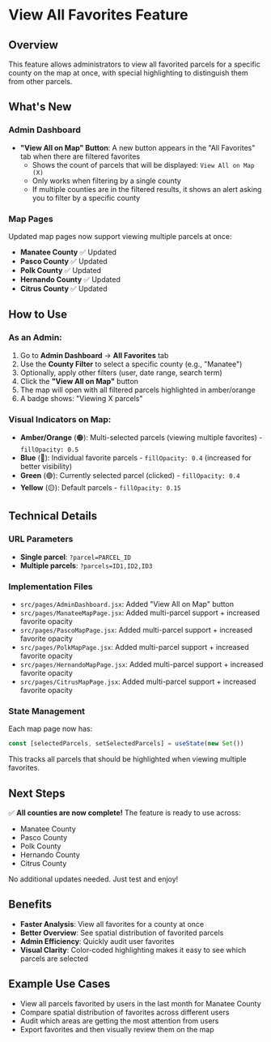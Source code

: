 # View All Favorites Feature

## Overview
This feature allows administrators to view all favorited parcels for a specific county on the map at once, with special highlighting to distinguish them from other parcels.

## What's New

### Admin Dashboard
- **"View All on Map" Button**: A new button appears in the "All Favorites" tab when there are filtered favorites
  - Shows the count of parcels that will be displayed: `View All on Map (X)`
  - Only works when filtering by a single county
  - If multiple counties are in the filtered results, it shows an alert asking you to filter by a specific county

### Map Pages
Updated map pages now support viewing multiple parcels at once:
- **Manatee County** ✅ Updated
- **Pasco County** ✅ Updated
- **Polk County** ✅ Updated
- **Hernando County** ✅ Updated
- **Citrus County** ✅ Updated

## How to Use

### As an Admin:
1. Go to **Admin Dashboard** → **All Favorites** tab
2. Use the **County Filter** to select a specific county (e.g., "Manatee")
3. Optionally, apply other filters (user, date range, search term)
4. Click the **"View All on Map"** button
5. The map will open with all filtered parcels highlighted in amber/orange
6. A badge shows: "Viewing X parcels"

### Visual Indicators on Map:
- **Amber/Orange** (🟠): Multi-selected parcels (viewing multiple favorites) - `fillOpacity: 0.5`
- **Blue** (🔵): Individual favorite parcels - `fillOpacity: 0.4` (increased for better visibility)
- **Green** (🟢): Currently selected parcel (clicked) - `fillOpacity: 0.4`
- **Yellow** (🟡): Default parcels - `fillOpacity: 0.15`

## Technical Details

### URL Parameters
- **Single parcel**: `?parcel=PARCEL_ID`
- **Multiple parcels**: `?parcels=ID1,ID2,ID3`

### Implementation Files
- `src/pages/AdminDashboard.jsx`: Added "View All on Map" button
- `src/pages/ManateeMapPage.jsx`: Added multi-parcel support + increased favorite opacity
- `src/pages/PascoMapPage.jsx`: Added multi-parcel support + increased favorite opacity
- `src/pages/PolkMapPage.jsx`: Added multi-parcel support + increased favorite opacity
- `src/pages/HernandoMapPage.jsx`: Added multi-parcel support + increased favorite opacity
- `src/pages/CitrusMapPage.jsx`: Added multi-parcel support + increased favorite opacity

### State Management
Each map page now has:
```javascript
const [selectedParcels, setSelectedParcels] = useState(new Set())
```

This tracks all parcels that should be highlighted when viewing multiple favorites.

## Next Steps

✅ **All counties are now complete!** The feature is ready to use across:
- Manatee County
- Pasco County  
- Polk County
- Hernando County
- Citrus County

No additional updates needed. Just test and enjoy!

## Benefits
- **Faster Analysis**: View all favorites for a county at once
- **Better Overview**: See spatial distribution of favorited parcels
- **Admin Efficiency**: Quickly audit user favorites
- **Visual Clarity**: Color-coded highlighting makes it easy to see which parcels are selected

## Example Use Cases
- View all parcels favorited by users in the last month for Manatee County
- Compare spatial distribution of favorites across different users
- Audit which areas are getting the most attention from users
- Export favorites and then visually review them on the map
